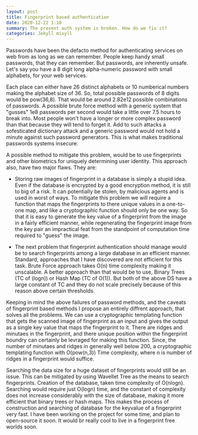```yaml
---
layout: post
title: Fingerprint based authentication
date: 2020-12-22 1:18
summary: The present auth system is broken. How do we fix it?
categories: Jekyll mixyll
---
```


Passwords have been the defacto method for authenticating services on web from as long as we can remember. People keep handy small passwords, that they can remember. But passwords, are inherently unsafe. Let's say you have a 8 digit long alpha-numeric password with small alphabets, for your web services.  

Each place can either have 26 distinct alphabets or 10 numberical numbers making the alphabet size of 36. So, total possible passwords of 8 digits would be pow(36,8). That would be around 2.82e12 possible combinations of passwords. A possible brute force method with a generic system that "gusses" 1e8 passwords per second would take a little over 7.5 hours to break into. Most people won't have a longer or more complex password than that because they will tend to forget it. Add to such attacks a sofesticated dictionary attack and a generic password would not hold a minute against such password generators. This is what makes traditional passwords systems insecure. 

A possible method to mitigate this problem, would be to use fingerprints and other biometrics for uniquely determining user identity. This approach also, have two major flaws. They are:

- Storing raw images of fingerprint in a database is simply a stupid idea. Even if the database is encrypted by a good encryption method, it is still to big of a risk. It can potentially be stolen, by malicious agents and is used in worst of ways. To mitigate this problem we will require a function that maps the fingerprints to there unique values in a one-to-one map, and like a cryptographic function should only be one way. So that it is easy to generate the key value of a fingerprint from the image in a fairly efficient manner, while regenerating the fingerprint image from the key pair an impractical feat from the standpoint of computation time required to "guess" the image.

- The next problem that fingerprint authentication should manage would be to search fingerprints among a large database in an efficient manner. Standard, approaches that I have discovered are not efficient for this task. Brute Force approach takes O(n) time complexity making it unscalable. A better approach than that would be to use, Binary Trees (TC of (logn)) or Hash Map (TC of O(1)). But both of the above DS have a large constant of TC and they do not scale precisely because of this reason above certain thresholds.

Keeping in mind the above failures of password methods, and the caveats of fingerprint based methods I propose an entirely diffrent approach, that solves all the problems. We can use a cryptographic templating function that gets the scanned image of fingerprint as an input and gives the output as a single key value that maps the fingerprint to it. There are ridges and minutaes in the fingerprint, and there unique position within the fingerprint boundry can certainly be levraged for making this function. Since, the number of minutaes and ridges in generally well below 200, a cryptographic templating function with O(pow(n,3)) Time complexity, where n is number of ridges in a fingerprint would suffice. 

Searching the data size for a huge dataset of fingerprints would still be an issue. This can be mitigated by using Wavellet Tree as the means to search fingerprints. Creation of the database, taken time complexity of O(nlogn). Searching would require just O(logn) time, and the constant of complexity does not increase considerably with the size of database, making it more efficient that binary trees or hash maps. This makes the process of construction and searching of database for the keyvalue of a fingerprint very fast. I have been working on the project for some time, and plan to open-source it soon. It would br really cool to live in a fingerprint free worlds soon.